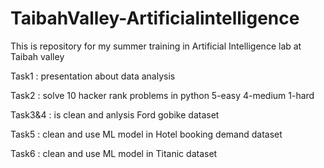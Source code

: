 # TaibahValley-Artificialintelligence
This is repository for my summer training in Artificial Intelligence lab at Taibah valley

Task1 : presentation about data analysis

Task2 : solve 10 hacker rank problems in python 5-easy 4-medium 1-hard

Task3&4 : is clean and anlysis Ford gobike dataset

Task5 : clean and use ML model in Hotel booking demand dataset 

Task6 : clean and use ML model in Titanic dataset 
